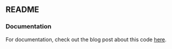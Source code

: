 ## README

### Documentation

For documentation, check out the blog post about this code [here](http://andybromberg.com/sentiment-analysis-python).